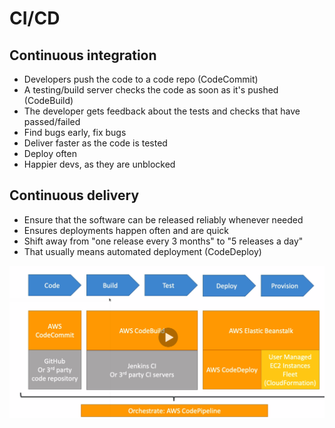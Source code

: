 # CI/CD

## Continuous integration

* Developers push the code to a code repo (CodeCommit)
* A testing/build server checks the code as soon as it's pushed (CodeBuild)
* The developer gets feedback about the tests and checks that have passed/failed
* Find bugs early, fix bugs
* Deliver faster as the code is tested
* Deploy often
* Happier devs, as they are unblocked

## Continuous delivery

* Ensure that the software can be released reliably whenever needed
* Ensures deployments happen often and are quick
* Shift away from "one release every 3 months" to "5 releases a day"
* That usually means automated deployment (CodeDeploy)

![CICD](images/CICD.png)
